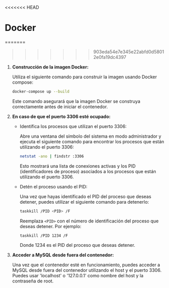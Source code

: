 <<<<<<< HEAD
# Docker
=======
>>>>>>> 903eda54e7e345e22abfd0d58012e0fa19dc4397

1. **Construcción de la imagen Docker:**

   Utiliza el siguiente comando para construir la imagen usando Docker compose:

   ```bash
   docker-compose up --build
   ```

   Este comando asegurará que la imagen Docker se construya correctamente antes de iniciar el contenedor.
   
2. **En caso de que el puerto 3306 esté ocupado:**

    - Identifica los procesos que utilizan el puerto 3306:

      Abre una ventana del símbolo del sistema en modo administrador y ejecuta el siguiente comando para encontrar los procesos que están utilizando el puerto 3306:

      ```bash
      netstat -ano | findstr :3306
      ```

      Esto mostrará una lista de conexiones activas y los PID (identificadores de proceso) asociados a los procesos que están utilizando el puerto 3306.

    - Detén el proceso usando el PID:

      Una vez que hayas identificado el PID del proceso que deseas detener, puedes utilizar el siguiente comando para detenerlo:

      ```bash
      taskkill /PID <PID> /F
      ```

      Reemplaza `<PID>` con el número de identificación del proceso que deseas detener. Por ejemplo:

      ```bash
      taskkill /PID 1234 /F
      ```

      Donde 1234 es el PID del proceso que deseas detener.

2. **Acceder a MySQL desde fuera del contenedor:**

   Una vez que el contenedor esté en funcionamiento, puedes acceder a MySQL desde fuera del contenedor utilizando el host y el puerto 3306. Puedes usar 'localhost' o '127.0.0.1' como nombre del host y la contraseña de root.
